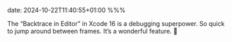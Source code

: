 date: 2024-10-22T11:40:55+01:00
%%%

The “Backtrace in Editor” in Xcode 16 is a debugging superpower. So quick to jump around between frames. It’s a wonderful feature. 💙
